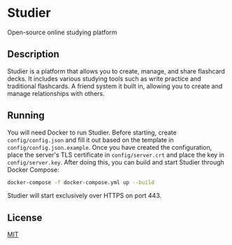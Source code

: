 # Studier
Open-source online studying platform

## Description
Studier is a platform that allows you to create, manage, and share flashcard decks. It includes various studying tools such as write practice and traditional flashcards. A friend system it built in, allowing you to create and manage relationships with others.

## Running
You will need Docker to run Studier. Before starting, create `config/config.json` and fill it out based on the template in `config/config.json.example`. Once you have created the configuration, place the server's TLS certificate in `config/server.crt` and place the key in `config/server.key`. After doing this, you can build and start Studier through Docker Compose:
```sh
docker-compose -f docker-compose.yml up --build
```
Studier will start exclusively over HTTPS on port 443.

## License
[MIT](LICENSE)

